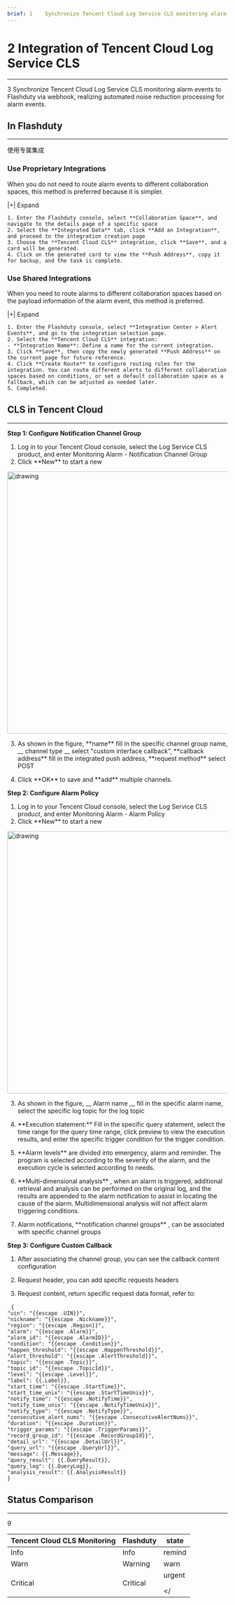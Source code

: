 ```yaml
---
brief: 1	Synchronize Tencent Cloud Log Service CLS monitoring alarm events to Kuaimao Nebula via webhook, achieving automated noise reduction processing for alarm events
---
```


# 2	Integration of Tencent Cloud Log Service CLS

---

3	Synchronize Tencent Cloud Log Service CLS monitoring alarm events to Flashduty via webhook, realizing automated noise reduction processing for alarm events.

## In Flashduty
---
使用专属集成

### Use Proprietary Integrations

When you do not need to route alarm events to different collaboration spaces, this method is preferred because it is simpler.

|+| Expand

    1. Enter the Flashduty console, select **Collaboration Space**, and navigate to the details page of a specific space
    2. Select the **Integrated Data** tab, click **Add an Integration**, and proceed to the integration creation page
    3. Choose the **Tencent Cloud CLS** integration, click **Save**, and a card will be generated.
    4. Click on the generated card to view the **Push Address**, copy it for backup, and the task is complete.

### Use Shared Integrations

When you need to route alarms to different collaboration spaces based on the payload information of the alarm event, this method is preferred.

|+| Expand

    1. Enter the Flashduty console, select **Integration Center > Alert Events**, and go to the integration selection page.
    2. Select the **Tencent Cloud CLS** integration:
    - **Integration Name**: Define a name for the current integration.
    3. Click **Save**, then copy the newly generated **Push Address** on the current page for future reference.
    4. Click **Create Route** to configure routing rules for the integration. You can route different alerts to different collaboration spaces based on conditions, or set a default collaboration space as a fallback, which can be adjusted as needed later.
    5. Completed.

## CLS in Tencent Cloud
---

**Step 1: Configure Notification Channel Group**

<div id="!"><ol><li>Log in to your Tencent Cloud console, select the Log Service CLS product, and enter Monitoring Alarm - Notification Channel Group</li><li> Click **New** to start a new</li></ol><img alt="drawing" width="600" src="https://fcdoc.github.io/img/9TVvjInBRsJOGHYptzIJmMgCaYUTRTohbSwENzk9_bg.avif"><ol start="3"><li><p> As shown in the figure, **name** fill in the specific channel group name, __ channel type __ select "custom interface callback", **callback address** fill in the integrated push address, **request method** select POST</p></li><li><p> Click **OK** to save and **add** multiple channels.</p></li></ol></div>

**Step 2: Configure Alarm Policy**

<div id="!"><ol><li>Log in to your Tencent Cloud console, select the Log Service CLS product, and enter Monitoring Alarm - Alarm Policy</li><li> Click **New** to start a new</li></ol><img alt="drawing" width="600" src="https://fcdoc.github.io/img/FCfCmqlCwhjze8nSa88mkVt3nUX1myHyDFygJd8_lIc.avif"><ol start="3"><li><p> As shown in the figure, __ Alarm name __ fill in the specific alarm name, select the specific log topic for the log topic</p></li><li><p> **Execution statement:** Fill in the specific query statement, select the time range for the query time range, click preview to view the execution results, and enter the specific trigger condition for the trigger condition.</p></li><li><p> **Alarm levels** are divided into emergency, alarm and reminder. The program is selected according to the severity of the alarm, and the execution cycle is selected according to needs.</p></li><li><p> **Multi-dimensional analysis** , when an alarm is triggered, additional retrieval and analysis can be performed on the original log, and the results are appended to the alarm notification to assist in locating the cause of the alarm. Multidimensional analysis will not affect alarm triggering conditions.</p></li><li><p> Alarm notifications, **notification channel groups** , can be associated with specific channel groups</p></li></ol></div>

**Step 3: Configure Custom Callback**

<div id="!"><ol><li><p>After associating the channel group, you can see the callback content configuration</p></li><li><p> Request header, you can add specific requests headers</p></li><li><p> Request content, return specific request data format, refer to:</p></li></ol><pre> <code class="language-json">{
"uin": "{{escape .UIN}}",
"nickname": "{{escape .Nickname}}",
"region": "{{escape .Region}}",
"alarm": "{{escape .Alarm}}",
"alarm_id": "{{escape .AlarmID}}",
"condition": "{{escape .Condition}}",
"happen_threshold": "{{escape .HappenThreshold}}",
"alert_threshold": "{{escape .AlertThreshold}}",
"topic": "{{escape .Topic}}",
"topic_id": "{{escape .TopicId}}",
"level": "{{escape .Level}}",
"label": {{.Label}},
"start_time": "{{escape .StartTime}}",
"start_time_unix": "{{escape .StartTimeUnix}}",
"notify_time": "{{escape .NotifyTime}}",
"notify_time_unix": "{{escape .NotifyTimeUnix}}",
"notify_type": "{{escape .NotifyType}}",
"consecutive_alert_nums": "{{escape .ConsecutiveAlertNums}}",
"duration": "{{escape .Duration}}",
"trigger_params": "{{escape .TriggerParams}}",
"record_group_id": "{{escape .RecordGroupId}}",
"detail_url": "{{escape .DetailUrl}}",
"query_url": "{{escape .QueryUrl}}",
"message": {{.Message}},
"query_result": {{.QueryResult}},
"query_log": {{.QueryLog}},
"analysis_result": {{.AnalysisResult}}
}
</code></pre></div>

## Status Comparison
---
9	<div class="md-block">

| Tencent Cloud CLS Monitoring |  Flashduty    | state
| ------------- | --------- | --- |
| Info          |  Info     | remind
| Warn          |  Warning  | warn
| Critical      |  Critical | urgent</p> </